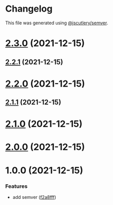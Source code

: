 # Changelog

This file was generated using [@jscutlery/semver](https://github.com/jscutlery/semver).

# [2.3.0](https://github.com/bndF1/nx-bnd/compare/bnd-web-home-feature-2.2.1...bnd-web-home-feature-2.3.0) (2021-12-15)



## [2.2.1](https://github.com/bndF1/nx-bnd/compare/bnd-web-home-feature-2.2.0...bnd-web-home-feature-2.2.1) (2021-12-15)



# [2.2.0](https://github.com/bndF1/nx-bnd/compare/bnd-web-home-feature-2.1.1...bnd-web-home-feature-2.2.0) (2021-12-15)



## [2.1.1](https://github.com/bndF1/nx-bnd/compare/bnd-web-home-feature-2.1.0...bnd-web-home-feature-2.1.1) (2021-12-15)



# [2.1.0](https://github.com/bndF1/nx-bnd/compare/bnd-web-home-feature-2.0.0...bnd-web-home-feature-2.1.0) (2021-12-15)



# [2.0.0](https://github.com/bndF1/nx-bnd/compare/bnd-web-home-feature-1.0.0...bnd-web-home-feature-2.0.0) (2021-12-15)



# 1.0.0 (2021-12-15)


### Features

* add semver ([f2a8fff](https://github.com/bndF1/nx-bnd/commit/f2a8fffb9480f82115c03e71594da3b0f7684f1f))

